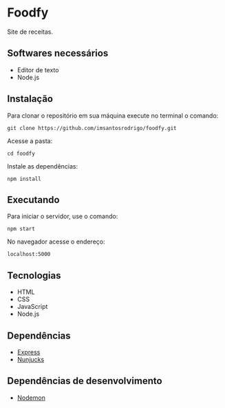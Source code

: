# Foodfy
Site de receitas.

## Softwares necessários

* Editor de texto
* Node.js

## Instalação

Para clonar o repositório em sua máquina execute no terminal o comando:

``` 
git clone https://github.com/imsantosrodrigo/foodfy.git
```

Acesse a pasta:

``` 
cd foodfy
```

Instale as dependências:

``` 
npm install
```

## Executando

Para iniciar o servidor, use o comando:

``` 
npm start
```

No navegador acesse o endereço:

``` 
localhost:5000
```

## Tecnologias

* HTML
* CSS
* JavaScript
* Node.js

## Dependências

* [Express](https://github.com/expressjs/express)
* [Nunjucks](https://github.com/mozilla/nunjucks)

## Dependências de desenvolvimento

* [Nodemon](https://github.com/remy/nodemon)
